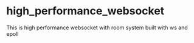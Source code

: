 # high_performance_websocket
This is high performance websocket with room system built with ws and epoll
